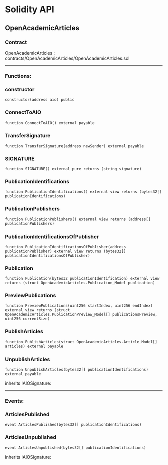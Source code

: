 # Solidity API

## OpenAcademicArticles

### Contract
OpenAcademicArticles : contracts/OpenAcademicArticles/OpenAcademicArticles.sol

 --- 
### Functions:
### constructor

```solidity
constructor(address aio) public
```

### ConnectToAIO

```solidity
function ConnectToAIO() external payable
```

### TransferSignature

```solidity
function TransferSignature(address newSender) external payable
```

### SIGNATURE

```solidity
function SIGNATURE() external pure returns (string signature)
```

### PublicationIdentifications

```solidity
function PublicationIdentifications() external view returns (bytes32[] publicationIdentifications)
```

### PublicationPublishers

```solidity
function PublicationPublishers() external view returns (address[] publicationPublishers)
```

### PublicationIdentificationsOfPublisher

```solidity
function PublicationIdentificationsOfPublisher(address publicationPublisher) external view returns (bytes32[] publicationIdentificationsOfPublisher)
```

### Publication

```solidity
function Publication(bytes32 publicationIdentification) external view returns (struct OpenAcademicArticles.Publication_Model publication)
```

### PreviewPublications

```solidity
function PreviewPublications(uint256 startIndex, uint256 endIndex) external view returns (struct OpenAcademicArticles.PublicationPreview_Model[] publicationsPreview, uint256 currentSize)
```

### PublishArticles

```solidity
function PublishArticles(struct OpenAcademicArticles.Article_Model[] articles) external payable
```

### UnpublishArticles

```solidity
function UnpublishArticles(bytes32[] publicationIdentifications) external payable
```

inherits IAIOSignature:

 --- 
### Events:
### ArticlesPublished

```solidity
event ArticlesPublished(bytes32[] publicationIdentifications)
```

### ArticlesUnpublished

```solidity
event ArticlesUnpublished(bytes32[] publicationIdentifications)
```

inherits IAIOSignature:

